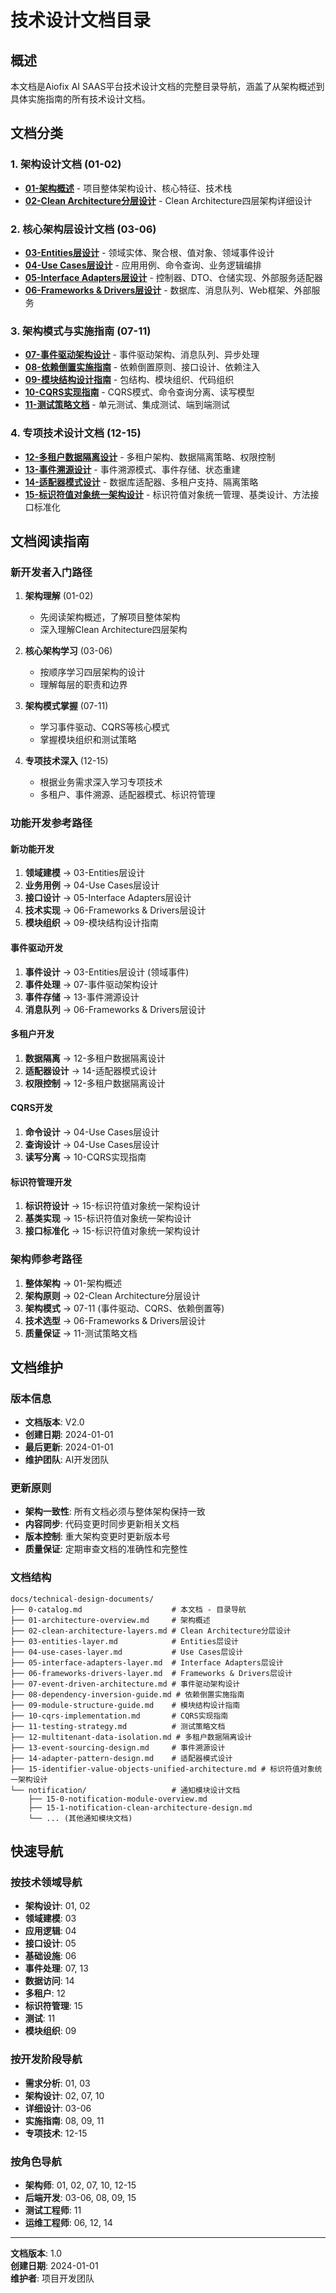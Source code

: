 # 技术设计文档目录

## 概述

本文档是Aiofix AI SAAS平台技术设计文档的完整目录导航，涵盖了从架构概述到具体实施指南的所有技术设计文档。

## 文档分类

### 1. 架构设计文档 (01-02)

- **[01-架构概述](./01-architecture-overview.md)** - 项目整体架构设计、核心特征、技术栈
- **[02-Clean Architecture分层设计](./02-clean-architecture-layers.md)** - Clean Architecture四层架构详细设计

### 2. 核心架构层设计文档 (03-06)

- **[03-Entities层设计](./03-entities-layer.md)** - 领域实体、聚合根、值对象、领域事件设计
- **[04-Use Cases层设计](./04-use-cases-layer.md)** - 应用用例、命令查询、业务逻辑编排
- **[05-Interface Adapters层设计](./05-interface-adapters-layer.md)** - 控制器、DTO、仓储实现、外部服务适配器
- **[06-Frameworks & Drivers层设计](./06-frameworks-drivers-layer.md)** - 数据库、消息队列、Web框架、外部服务

### 3. 架构模式与实施指南 (07-11)

- **[07-事件驱动架构设计](./07-event-driven-architecture.md)** - 事件驱动架构、消息队列、异步处理
- **[08-依赖倒置实施指南](./08-dependency-inversion-guide.md)** - 依赖倒置原则、接口设计、依赖注入
- **[09-模块结构设计指南](./09-module-structure-guide.md)** - 包结构、模块组织、代码组织
- **[10-CQRS实现指南](./10-cqrs-implementation.md)** - CQRS模式、命令查询分离、读写模型
- **[11-测试策略文档](./11-testing-strategy.md)** - 单元测试、集成测试、端到端测试

### 4. 专项技术设计文档 (12-15)

- **[12-多租户数据隔离设计](./12-multitenant-data-isolation.md)** - 多租户架构、数据隔离策略、权限控制
- **[13-事件溯源设计](./13-event-sourcing-design.md)** - 事件溯源模式、事件存储、状态重建
- **[14-适配器模式设计](./14-adapter-pattern-design.md)** - 数据库适配器、多租户支持、隔离策略
- **[15-标识符值对象统一架构设计](./15-identifier-value-objects-unified-architecture.md)** - 标识符值对象统一管理、基类设计、方法接口标准化

## 文档阅读指南

### 新开发者入门路径

1. **架构理解** (01-02)
   - 先阅读架构概述，了解项目整体架构
   - 深入理解Clean Architecture四层架构

2. **核心架构学习** (03-06)
   - 按顺序学习四层架构的设计
   - 理解每层的职责和边界

3. **架构模式掌握** (07-11)
   - 学习事件驱动、CQRS等核心模式
   - 掌握模块组织和测试策略

4. **专项技术深入** (12-15)
   - 根据业务需求深入学习专项技术
   - 多租户、事件溯源、适配器模式、标识符管理

### 功能开发参考路径

#### 新功能开发

1. **领域建模** → 03-Entities层设计
2. **业务用例** → 04-Use Cases层设计
3. **接口设计** → 05-Interface Adapters层设计
4. **技术实现** → 06-Frameworks & Drivers层设计
5. **模块组织** → 09-模块结构设计指南

#### 事件驱动开发

1. **事件设计** → 03-Entities层设计 (领域事件)
2. **事件处理** → 07-事件驱动架构设计
3. **事件存储** → 13-事件溯源设计
4. **消息队列** → 06-Frameworks & Drivers层设计

#### 多租户开发

1. **数据隔离** → 12-多租户数据隔离设计
2. **适配器设计** → 14-适配器模式设计
3. **权限控制** → 12-多租户数据隔离设计

#### CQRS开发

1. **命令设计** → 04-Use Cases层设计
2. **查询设计** → 04-Use Cases层设计
3. **读写分离** → 10-CQRS实现指南

#### 标识符管理开发

1. **标识符设计** → 15-标识符值对象统一架构设计
2. **基类实现** → 15-标识符值对象统一架构设计
3. **接口标准化** → 15-标识符值对象统一架构设计

### 架构师参考路径

1. **整体架构** → 01-架构概述
2. **架构原则** → 02-Clean Architecture分层设计
3. **架构模式** → 07-11 (事件驱动、CQRS、依赖倒置等)
4. **技术选型** → 06-Frameworks & Drivers层设计
5. **质量保证** → 11-测试策略文档

## 文档维护

### 版本信息

- **文档版本**: V2.0
- **创建日期**: 2024-01-01
- **最后更新**: 2024-01-01
- **维护团队**: AI开发团队

### 更新原则

- **架构一致性**: 所有文档必须与整体架构保持一致
- **内容同步**: 代码变更时同步更新相关文档
- **版本控制**: 重大架构变更时更新版本号
- **质量保证**: 定期审查文档的准确性和完整性

### 文档结构

```
docs/technical-design-documents/
├── 0-catalog.md                    # 本文档 - 目录导航
├── 01-architecture-overview.md     # 架构概述
├── 02-clean-architecture-layers.md # Clean Architecture分层设计
├── 03-entities-layer.md            # Entities层设计
├── 04-use-cases-layer.md           # Use Cases层设计
├── 05-interface-adapters-layer.md  # Interface Adapters层设计
├── 06-frameworks-drivers-layer.md  # Frameworks & Drivers层设计
├── 07-event-driven-architecture.md # 事件驱动架构设计
├── 08-dependency-inversion-guide.md # 依赖倒置实施指南
├── 09-module-structure-guide.md    # 模块结构设计指南
├── 10-cqrs-implementation.md       # CQRS实现指南
├── 11-testing-strategy.md          # 测试策略文档
├── 12-multitenant-data-isolation.md # 多租户数据隔离设计
├── 13-event-sourcing-design.md     # 事件溯源设计
├── 14-adapter-pattern-design.md    # 适配器模式设计
├── 15-identifier-value-objects-unified-architecture.md # 标识符值对象统一架构设计
└── notification/                   # 通知模块设计文档
    ├── 15-0-notification-module-overview.md
    ├── 15-1-notification-clean-architecture-design.md
    └── ... (其他通知模块文档)
```

## 快速导航

### 按技术领域导航

- **架构设计**: 01, 02
- **领域建模**: 03
- **应用逻辑**: 04
- **接口设计**: 05
- **基础设施**: 06
- **事件处理**: 07, 13
- **数据访问**: 14
- **多租户**: 12
- **标识符管理**: 15
- **测试**: 11
- **模块组织**: 09

### 按开发阶段导航

- **需求分析**: 01, 03
- **架构设计**: 02, 07, 10
- **详细设计**: 03-06
- **实施指南**: 08, 09, 11
- **专项技术**: 12-15

### 按角色导航

- **架构师**: 01, 02, 07, 10, 12-15
- **后端开发**: 03-06, 08, 09, 15
- **测试工程师**: 11
- **运维工程师**: 06, 12, 14

---

**文档版本**: 1.0  
**创建日期**: 2024-01-01  
**维护者**: 项目开发团队
